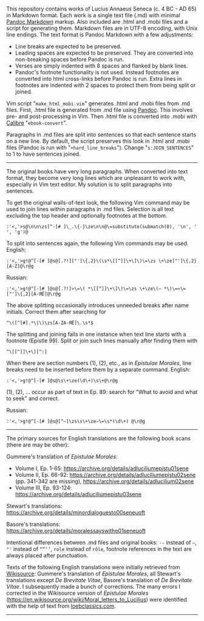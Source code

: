 This repository contains works of Lucius Annaeus Seneca (c. 4 BC - AD 65) in
Markdown format. Each work is a single text file (.md) with minimal [Pandoc
Markdown](http://pandoc.org/) markup. Also included are .html and .mobi files
and a script for generating them. Markdown files are in UTF-8 encoding, with
Unix line endings. The text format is Pandoc Markdown with a few adjustments:

 * Line breaks are expected to be preserved.
 * Leading spaces are expected to be preserved. They are converted into
   non-breaking spaces before Pandoc is run.
 * Verses are simply indented with 8 spaces and flanked by blank lines.
 * Pandoc's footnote functionality is not used. Instead footnotes are converted
   into html cross-links before Pandoc is run. Extra lines in footnotes are
   indented with 2 spaces to protect them from being split or joined.

Vim script "`make_html_mobi.vim`" generates .html and .mobi files from .md files.
First, .html file is generated from .md file using
[Pandoc](http://pandoc.org/). This involves pre- and post-processing in Vim.
Then .html file is converted into .mobi with
[Calibre](https://calibre-ebook.com/) "`ebook-convert`".

Paragraphs in .md files are split into sentences so that each sentence starts
on a new line. By default, the script preserves this look in .html and .mobi
files (Pandoc is run with "`+hard_line_breaks`").
Change "`s:JOIN_SENTENCES`" to 1 to have sentences joined.

--------------------------------------------------

The original books have very long paragraphs. When converted into text format,
they become very long lines which are unpleasant to work with, especially in
Vim text editor. My solution is to split paragraphs into sentences.

To get the original walls-of-text look, the following Vim command may be used
to join lines within paragraphs in .md files. Selection is all text excluding
the top header and optionally footnotes at the bottom.

    :'<,'>s@\n\n\zs[^-[# ]\_.\{-}\ze\n\n@\=substitute(submatch(0), '\n', ' ', 'g')@

To split into sentences again, the following Vim commands may be used. English:

    :'<,'>g!@^[-[# ]@s@[.?!]["']\{,2}\(\s*\[[^]]\+\]\)\=\zs \+\ze["']\{,2}[A-Z]@\r@g

Russian:

    :'<,'>g!@^[-[# ]@s@[.?!]»\=\( *\[[^]]\+\]\)\=\zs \+\ze\(— *\)\=«\=["']\{,2}[А-ЯЁ]@\r@g

The above splitting occasionally introduces unneeded breaks after name initials.
Correct them after searching for

    ^\([^[#].*\|\)\zs[A-ZА-ЯЁ]\.\s*$

The splitting and joining fails in one instance when text line starts with a
footnote (Epistle 99). Split or join such lines manually after finding them with

    ^\[[^]]\+\][^:]

When there are  section numbers (1), (2), etc., as in *Epistulae Morales*, line
breaks need to be inserted before them by a separate command. English:

    :'<,'>g!@^[-[# ]@s@\s\+\ze(\d\+)\s\+@\r@g

(1), (2), ... occur as part of text in Ep. 89: search for "What to avoid and what to seek" and correct.

Russian:

    :'<,'>g!@^[-[# ]@s@[^—]\zs\s\+\ze—\=\s*(\d\+) @\r@g

--------------------------------------------------

The primary sources for English translations are the following book scans
(there are may be other):

Gummere's translation of *Epistulae Morales*:

 * Volume I, Ep. 1-65: <https://archive.org/details/adluciliumepistu01sene>
 * Volume II, Ep. 66-92: <https://archive.org/details/adluciliumepistu02sene> (pp. 341-342 are missing), <https://archive.org/details/adlucilium02sene>
 * Volume III, Ep. 93-124: <https://archive.org/details/adluciliumepistu03sene>

Stewart's translations: <https://archive.org/details/minordialoguesto00seneuoft>

Basore's translations: <https://archive.org/details/moralessayswithe01seneuoft>

Intentional differences between .md files and original books:
` -- ` instead of `—`,  `"'` instead of `“”‘’`, `role` instead of `rôle`,
footnote references in the text are always placed after punctuation.

Texts of the following English translations were initially retrieved from
[Wikisource](https://en.wikisource.org/wiki/Author:Seneca):
Gummere's translation of *Epistulae Morales*, all Stewart's translations except
*De Brevitate Vitae*, Basore's translation of *De Brevitate Vitae*.
I subsequently made a bunch of corrections.
The many errors I corrected in the Wikisource version of *Epistulae Morales*
(<https://en.wikisource.org/wiki/Moral_letters_to_Lucilius>) were identified
with the help of text from
[loebclassics.com](https://www.loebclassics.com/browse?defaultView=loebSearch&pageSize=100&sort=authorsort&t1=author.seneca.the.younger).

--------------------------------------------------


